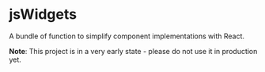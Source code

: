 # jsWidgets
A bundle of function to simplify component implementations with React.

**Note**: This project is in a very early state - please do not use it in production yet.
